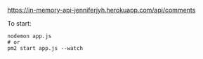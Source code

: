 https://in-memory-api-jenniferjyh.herokuapp.com/api/comments

To start:

```
nodemon app.js
# or
pm2 start app.js --watch
```
